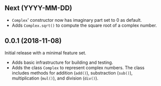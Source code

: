 ## Next (YYYY-MM-DD)

- `Complex`' constructor now has imaginary part set to 0 as default.
- Adds `Complex.sqrt()` to compute the square root of a complex number.

## 0.0.1 (2018-11-08)

Initial release with a minimal feature set.

- Adds basic infrastructure for building and testing.
- Adds the class `Complex` to represent complex numbers. The class includes methods for addition (`add()`), substraction (`sub()`), multiplication (`mul()`), and division (`div()`).